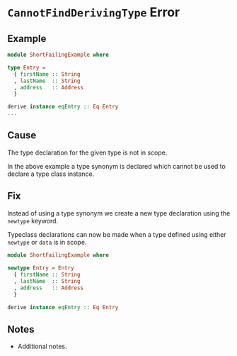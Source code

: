 # `CannotFindDerivingType` Error

## Example

```purescript
module ShortFailingExample where

type Entry =
  { firstName :: String
  , lastName  :: String
  , address   :: Address
  }

derive instance eqEntry :: Eq Entry
...
```

## Cause

The type declaration for the given type is not in scope.

In the above example a type synonym is declared which cannot be used to declare a type class instance.

## Fix

Instead of using a type synonym we create a new type declaration using the ```newtype``` keyword.

Typeclass declarations can now be made when a type defined using either ```newtype``` or ```data``` is in scope.

```purescript
module ShortFailingExample where
  
newtype Entry = Entry
  { firstName :: String
  , lastName  :: String
  , address   :: Address
  }

derive instance eqEntry :: Eq Entry
```

## Notes

- Additional notes.
